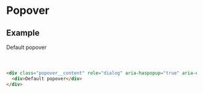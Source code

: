 # Popover

## Example
<div class="p-3 border rounded-2 my-3 position-relative" style="height: 56px">
  <div class="popover__content" role="dialog" aria-haspopup="true" aria-expanded="true" tabindex="-1" x-placement="top">
    <div>Default popover</div>
  </div>
</div>

```html
<div class="popover__content" role="dialog" aria-haspopup="true" aria-expanded="true" tabindex="-1" x-placement="top">
  <div>Default popover</div>
</div>
```
